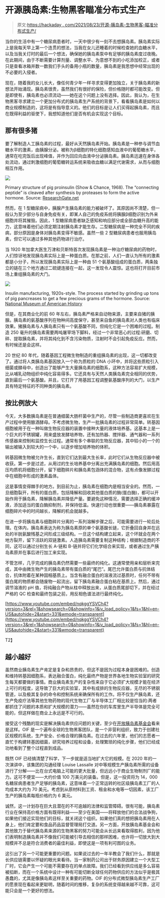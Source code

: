 # 开源胰岛素:生物黑客瞄准分布式生产

> 原文:[https://hackaday . com/2021/08/23/开源-胰岛素-生物黑客-瞄准分布式生产/](https://hackaday.com/2021/08/23/open-source-insulin-biohackers-aiming-for-distributed-production/)

当你的生活中有一个糖尿病患者时，一天中很少有一刻不去想胰岛素。胰岛素实际上是我每天早上第一个连贯的想法，当我在女儿还睡着的时候检查她的血糖水平，以及当我关灯时的最后一个想法，确保她的胰岛素泵中有足够的胰岛素度过夜晚。在此期间，由于不断需要计算剂量、调整水平、为意想不到的小吃添加校正，或者只是查看冰箱并数一数我们手头的备用小瓶的数量，胰岛素是我思想中经常出现的不必要的入侵者。

现在，随着我的女儿长大，像任何青少年一样寻求变得更加独立，关于胰岛素的新想法开始涌现。胰岛素很贵，虽然我们有很好的保险，但价格随时都可能改变。但是即使有，胰岛素也必须流动——她在这个问题上没有选择。因此，我认为，在生物黑客寻求建立一个更加分布式的胰岛素生产系统的背景下，看看胰岛素是如何以商业规模制造的，这将是有指导意义的。他们的目标是让人们买得起胰岛素，而且在既得利益的驱使下，我想知道他们是否有机会实现这个目标。

## 那有很多猪

要了解制造人工胰岛素的过程，最好从天然胰岛素开始。胰岛素是一种参与调节血糖水平的激素，由胰腺分泌。被称为β细胞的特化细胞感知血液中的葡萄糖水平，通常在吃完饭后出现峰值，并作为回应向血液中分泌胰岛素。胰岛素迅速在身体各处流动，通过刺激细胞的葡萄糖转运系统来吸收血糖以满足代谢需求，从而与细胞相互作用。

[![](../Images/d52d1017a9bcd1523c3ad2620e9b1c11.png)](https://hackaday.com/wp-content/uploads/2021/07/porcine-proinsulin.png)

Primary structure of pig proinsulin (Show & Chance, 1968). The “connecting peptide” is cleaved after synthesis by proteases to form the active hormone. Source: [ResearchGate.net](https://www.researchgate.net/figure/Primary-structure-of-pig-proinsulin-Show-Chance-1968-The-sequence-of-pig-insulin-is_fig1_19639515)

然而，在 1 型糖尿病中，胰腺产生胰岛素的能力被破坏了。其原因尚不清楚，但一般认为至少部分与自身免疫有关，即某人自己的免疫系统将胰腺β细胞识别为外来细胞并将其摧毁。因此，1 型糖尿病患者缺乏感知和响应部分或全部血糖升高的能力，这意味着他们必须定期注射胰岛素才能生存。二型糖尿病是一种完全不同的疾病，部分原因是身体对胰岛素变得不敏感。虽然一些 2 型糖尿病患者也服用胰岛素，但它可以通过多种其他药物进行治疗。

当 1920 年加拿大医生万津和贝斯特首次发现胰岛素是一种治疗糖尿病的药物时，人们惊讶地发现胰岛素实际上是一种蛋白质。在那之前，人们一直认为所有的激素都是小分子，所以发现胰岛素实际上是一种由 51 个氨基酸组成的蛋白质，两条独立的链在三个地方通过二硫键连接在一起，这一发现令人震惊。这也将打开目前市场上重组胰岛素的大门。

[![](../Images/af2115e7734a085d6afe09403ec9c464.png)](https://hackaday.com/wp-content/uploads/2021/07/porcine-insulin-production.jpg)

Insulin manufacturing, 1920s-style. The process started by grinding up tons of pig pancreases to get a few precious grams of the hormone. Source: [National Museum of American History](https://americanhistory.si.edu/blog/2013/11/two-tons-of-pig-parts-making-insulin-in-the-1920s.html)

但是，在其商业化的前 60 年左右，胰岛素严格来自动物来源，主要来自猪的胰腺。胰岛素的氨基酸序列在物种间高度保守，甚至来自鱼的胰岛素对人类也有临床效果。猪胰岛素与人胰岛素只有一个氨基酸不同，但纯化它是一个困难的过程。制造 250 毫升的胰岛素需要两吨屠宰场下脚料，经过一个非常恶心的过程:研磨、切碎、提取胰岛素，并将其纯化到不含污染物质，注射时不会引起免疫反应。然而，有时候还是会这样。

20 世纪 80 年代，随着基因工程微生物制造的重组胰岛素的出现，这一切都改变了。通过将人类胰岛素基因放入一个称为质粒的 DNA 小环中，并将这些质粒引入细菌或酵母中，创造出了能够产生大量胰岛素的细胞系，这种方法容易扩大规模，比从哺乳动物组织中纯化容易得多。它还具有与天然人类胰岛素完全相同的优势，直到最后一个氨基酸。并且，它打开了用基因工程调整氨基酸序列的大门，以生产具有特定特征的不同种类的胰岛素。

## 按比例放大

今天，大多数胰岛素是在普通细菌大肠杆菌中生产的，尽管一些制造商更喜欢在生产过程中使用酿酒酵母。不考虑微生物，生产一批胰岛素的过程非常简单。转基因细胞被用于在一种叫做生物反应器的装置中接种大量的液体培养基。这基本上是一个巨大的不锈钢罐，用来盛放发酵培养物，还有加热器、搅拌器、通气器和一系列传感器来控制和监控生长过程。通常有多个串联的生物反应器，其中较小的一个的输出被输入到较大的一个中，以逐步增加培养物的体积。

转基因微生物被允许生长，直到它们达到最大生长率，此时它们从生物反应器中被收获。第一步是过滤，从用过的生长培养基中分离出充满胰岛素的细胞。然后用高压均质机将细胞分开，留下细胞碎片和胰岛素包涵体的混合物，这有点像发酵过程中在细胞中形成的激素晶体。

这是事情变得棘手的地方。到目前为止，胰岛素在细胞内是相当安全的。然而，一旦细胞裂开，所有的蛋白质，包括降解和回收其他蛋白质的酶(蛋白酶)，都可以开始作用于胰岛素，降解胰岛素并降低产量。要避免这种情况，需要选择正确的缓冲液，添加适当的蛋白酶抑制剂，并保持低温。快速行动也很重要——胰岛素暴露在细胞碎片中的时间越长，降解的机会就越多。

在进一步将胰岛素与细胞碎片分离的一系列溶解步骤之后，可能需要进行一轮后处理。在体内，胰岛素表达为称为胰岛素原的单个氨基酸长链，它折叠回自身并在远处的半胱氨酸残基之间形成三级结构。一旦这个结构建立起来，这个环就会在两个地方裂开，留下活跃的双链激素。人造胰岛素需要复制这种结构；根据制造商的不同，这可以通过分别生长 A-链和 B-链并将它们化学结合来实现，或者通过生产胰岛素原并在事后进行加工来实现。

不管怎样，几乎完成的胰岛素仍然需要一些最终的纯化。这通常使用亲和层析来完成，其中由微生物产生的胰岛素带有蛋白质的“尾巴”。尾巴允许蛋白质与抗体结合，抗体附着在某种固相基质上。当含有融合蛋白的溶液流过基质时，任何不带有蛋白尾的物质都会随废物一起流出，留下胰岛素融合蛋白粘在基质上。然后，通过调节溶液的 pH 值，将纯融合产物从柱中释放出来，从蛋白质尾部切下，并在经过严格的 QC 检查和最终包装之前，用反相色谱法进行最终纯化。

 [https://www.youtube.com/embed/nqkggYSVCh4?version=3&rel=1&showsearch=0&showinfo=1&iv_load_policy=1&fs=1&hl=en-US&autohide=2&start=331&wmode=transparent](https://www.youtube.com/embed/nqkggYSVCh4?version=3&rel=1&showsearch=0&showinfo=1&iv_load_policy=1&fs=1&hl=en-US&autohide=2&start=331&wmode=transparent)

T2】

## 越小越好

虽然商业胰岛素生产肯定是复杂和昂贵的，但这不是因为过程本身是困难的。创造和维持转基因细胞系，表达融合蛋白，纯化最终产物是世界各地生物实验室的研究生每天都要做的事情。商业胰岛素生产的复杂性来自于它必须扩大规模才能在经济上可行的程度，这导致了巨大的实验室，其中有成排的生物反应器，无尽的不锈钢管道，以及极其复杂的命令和控制系统来确保所有的工作。将不仅生产胰岛素，还生产免疫疗法等其他生物药物的现代生物工厂与半导体工厂相比较是恰当的:两者都抓住了问题的本质和扩大规模的潜力——虽然在你的车库里生产半导体是完全可能的，但这样做在商业上永远是不可行的。

接受这个残酷的现实是解决胰岛素供应问题的关键，至少在[开放胰岛素基金会](https://openinsulin.org/)看来是这样。OIF 是一个遍布全球的生物黑客团队，是一个非营利组织，致力于创建社区规模的系统，生产安全、价格合理的胰岛素。在过去的六年里，他们的志愿者一直忙于构建转基因细菌，研究培养过程和设备，处理繁琐的纯化步骤，他们已经成功地看到了整个过程直到成品。

既然 OIF 已经搞清楚了科学，下一步就是适当地扩大它的规模。在 2020 年的一次演讲中，该集团的沟通经理 Louise Lassalle 对中等规模生产胰岛素所需的设备进行了分解——比在台式电脑上可能的更大批量，但远远小于商业生物制剂厂的能力。这可不便宜——大约价值 100 万美元的装备。但是，这一投资将为 14，000 名糖尿病患者生产足够的胰岛素，这意味着一个正常运转的社区级胰岛素工厂的人均成本大约为 70 美元。考虑到从原材料到工资、租金和水电等一切因素，该工厂生产的胰岛素每瓶价格约为 6 美元。

诚然，这一计划存在巨大且潜在的不可逾越的法律和监管障碍。很有可能，胰岛素行业在保持高价格方面有既得利益——至少在美国——将释放他们的合法战争狗，如果他们接近实现他们的目标，就关闭这个组织。如果他们真的想把胰岛素用在人身上，他们肯定要和食品药品监督管理局打交道。另一方面，开放胰岛素基金会和其他致力于替代胰岛素来源的生物黑客的努力可能会从长远来看取得胜利，因为他们表明制造胰岛素并不像我们可能被引导去相信的那样困难，也许将一切放大到大规模并不总是符合消费者的最佳利益，即使这是一项有利可图的业务。

这引出了另一个可能更重要的问题。如果说过去的一年半教会了我们什么，那就是长供应链需要以怀疑的眼光来看待。当一家制药公司出于财务原因建立一个大型工厂时，它会产生一个可能不需要存在的单点故障。我们已经看到供应线是多么容易被掐断，而在一个系统中设计一种有可能切断全球任何药物供应的方法似乎是极其愚蠢的，尤其是像胰岛素这样至关重要的药物。OIF 的分布式微型胰岛素生产工厂的愿景现在看起来更聪明，随着时间的推移，复杂的系统变得越来越不可靠，这可能只会是一个更好的想法。